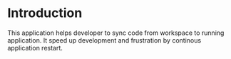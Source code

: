 # Introduction
This application helps developer to sync code from workspace to running application.
It speed up development and frustration by continous application restart.
